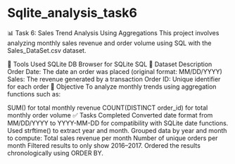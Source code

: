 # Sqlite_analysis_task6
📊 Task 6: Sales Trend Analysis Using Aggregations
This project involves analyzing monthly sales revenue and order volume using SQL with the Sales_DataSet.csv dataset.

🧰 Tools Used
SQLite
DB Browser for SQLite
SQL
📁 Dataset Description
Order Date: The date an order was placed (original format: MM/DD/YYYY)
Sales: The revenue generated by a transaction
Order ID: Unique identifier for each order
🎯 Objective
To analyze monthly trends using aggregation functions such as:

SUM() for total monthly revenue
COUNT(DISTINCT order_id) for total monthly order volume
✅ Tasks Completed
Converted date format from MM/DD/YYYY to YYYY-MM-DD for compatibility with SQLite date functions.
Used strftime() to extract year and month.
Grouped data by year and month to compute:
Total sales revenue per month
Number of unique orders per month
Filtered results to only show 2016–2017.
Ordered the results chronologically using ORDER BY.
